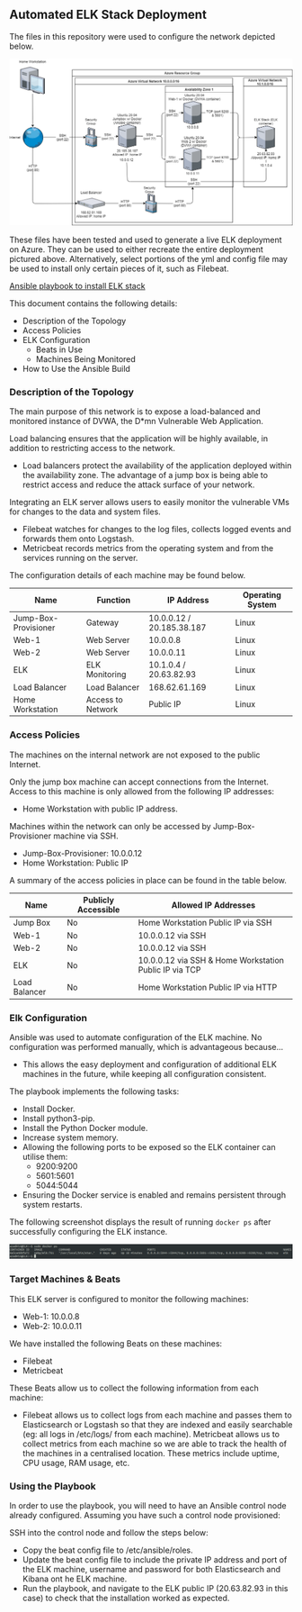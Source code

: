 ## Automated ELK Stack Deployment

The files in this repository were used to configure the network depicted below.

![Cloud network diagram](Images/Cloud_net.png)

These files have been tested and used to generate a live ELK deployment on Azure. They can be used to either recreate the entire deployment pictured above. Alternatively, select portions of the yml and config file may be used to install only certain pieces of it, such as Filebeat.

  [Ansible playbook to install ELK stack](Scripts/elk-playbook.yml)

This document contains the following details:
- Description of the Topology
- Access Policies
- ELK Configuration
  - Beats in Use
  - Machines Being Monitored
- How to Use the Ansible Build


### Description of the Topology

The main purpose of this network is to expose a load-balanced and monitored instance of DVWA, the D*mn Vulnerable Web Application.

Load balancing ensures that the application will be highly available, in addition to restricting access to the network.
- Load balancers protect the availability of the application deployed within the availability zone. The advantage of a jump box is being able to restrict access and reduce the attack surface of your network.

Integrating an ELK server allows users to easily monitor the vulnerable VMs for changes to the data and system files.
- Filebeat watches for changes to the log files, collects logged events and forwards them onto Logstash.
- Metricbeat records metrics from the operating system and from the services running on the server.

The configuration details of each machine may be found below.

| Name     | Function | IP Address | Operating System |
|----------|----------|------------|------------------|
| Jump-Box-Provisioner | Gateway | 10.0.0.12 / 20.185.38.187  | Linux            |
| Web-1    | Web Server | 10.0.0.8 | Linux            |
| Web-2    | Web Server | 10.0.0.11 | Linux            |
| ELK      | ELK Monitoring | 10.1.0.4 / 20.63.82.93 | Linux            |
| Load Balancer | Load Balancer | 168.62.61.169 | Linux |
| Home Workstation | Access to Network | Public IP | Linux |

### Access Policies

The machines on the internal network are not exposed to the public Internet. 

Only the jump box machine can accept connections from the Internet. Access to this machine is only allowed from the following IP addresses:
- Home Workstation with public IP address.

Machines within the network can only be accessed by Jump-Box-Provisioner machine via SSH.
- Jump-Box-Provisioner: 10.0.0.12
- Home Workstation: Public IP

A summary of the access policies in place can be found in the table below.

| Name     | Publicly Accessible | Allowed IP Addresses |
|----------|---------------------|----------------------|
| Jump Box | No | Home Workstation Public IP via SSH |
| Web-1 | No | 10.0.0.12 via SSH |
| Web-2 | No | 10.0.0.12 via SSH |
| ELK | No | 10.0.0.12 via SSH & Home Workstation Public IP via TCP |
| Load Balancer | No | Home Workstation Public IP via HTTP |

### Elk Configuration

Ansible was used to automate configuration of the ELK machine. No configuration was performed manually, which is advantageous because...
- This allows the easy deployment and configuration of additional ELK machines in the future, while keeping all configuration consistent.

The playbook implements the following tasks:
- Install Docker.
- Install python3-pip.
- Install the Python Docker module.
- Increase system memory.
- Allowing the following ports to be exposed so the ELK container can utilise them:
  - 9200:9200
  - 5601:5601
  - 5044:5044
- Ensuring the Docker service is enabled and remains persistent through system restarts.

The following screenshot displays the result of running `docker ps` after successfully configuring the ELK instance.

![Docker ps output](Images/docker_ps_output.png)

### Target Machines & Beats
This ELK server is configured to monitor the following machines:
- Web-1: 10.0.0.8
- Web-2: 10.0.0.11

We have installed the following Beats on these machines:
- Filebeat
- Metricbeat

These Beats allow us to collect the following information from each machine:
- Filebeat allows us to collect logs from each machine and passes them to Elasticsearch or Logstash so that they are indexed and easily searchable (eg: all logs in /etc/logs/ from each machine). Metricbeat allows us to collect metrics from each machine so we are able to track the health of the machines in a centralised location. These metrics include uptime, CPU usage, RAM usage, etc.

### Using the Playbook
In order to use the playbook, you will need to have an Ansible control node already configured. Assuming you have such a control node provisioned: 

SSH into the control node and follow the steps below:
- Copy the beat config file to /etc/ansible/roles.
- Update the beat config file to include the private IP address and port of the ELK machine, username and password for both Elasticsearch and Kibana ont he ELK machine.
- Run the playbook, and navigate to the ELK public IP (20.63.82.93 in this case) to check that the installation worked as expected.

